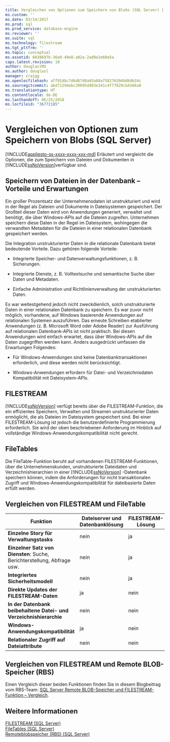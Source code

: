 ```yaml
---
title: Vergleichen von Optionen zum Speichern von Blobs (SQL Server) | Microsoft-Dokumentation
ms.custom: ''
ms.date: 03/14/2017
ms.prod: sql
ms.prod_service: database-engine
ms.reviewer: ''
ms.suite: sql
ms.technology: filestream
ms.tgt_pltfrm: ''
ms.topic: conceptual
ms.assetid: 6038697b-36a9-49e8-a02a-2ad9e2e60e5a
caps.latest.revision: 10
author: douglaslMS
ms.author: douglasl
manager: craigg
ms.openlocfilehash: aff91dbc7d6d67d8a93a88a758276394b8b9b34c
ms.sourcegitcommit: abd71294ebc39695d403e341c4f77829cb4166a8
ms.translationtype: HT
ms.contentlocale: de-DE
ms.lasthandoff: 06/25/2018
ms.locfileid: "36772185"
---
```

# <a name="compare-options-for-storing-blobs-sql-server"></a>Vergleichen von Optionen zum Speichern von Blobs (SQL Server)
[!INCLUDE[appliesto-ss-xxxx-xxxx-xxx-md](../../includes/appliesto-ss-xxxx-xxxx-xxx-md.md)]
  Erläutert und vergleicht die Optionen, die zum Speichern von Dateien und Dokumenten in [!INCLUDE[ssNoVersion](../../includes/ssnoversion-md.md)]verfügbar sind.  
  
##  <a name="Expectations"></a> Speichern von Dateien in der Datenbank – Vorteile und Erwartungen  
 Ein großer Prozentsatz der Unternehmensdaten ist unstrukturiert und wird in der Regel als Dateien und Dokumente in Dateisystemen gespeichert. Der Großteil dieser Daten wird von Anwendungen generiert, verwaltet und benötigt, die über Windows-APIs auf die Dateien zugreifen. Unternehmen speichern diese Daten in der Regel im Dateisystem, wohingegen die verwandten Metadaten für die Dateien in einer relationalen Datenbank gespeichert werden.  
  
 Die Integration unstrukturierter Daten in die relationale Datenbank bietet bedeutende Vorteile. Dazu gehören folgende Vorteile:  
  
-   Integrierte Speicher- und Datenverwaltungsfunktionen, z. B. Sicherungen.  
  
-   Integrierte Dienste, z. B. Volltextsuche und semantische Suche über Daten und Metadaten.  
  
-   Einfache Administration und Richtlinienverwaltung der unstrukturierten Daten.  
  
 Es war weitestgehend jedoch nicht zweckdienlich, solch unstrukturierte Daten in einer relationalen Datenbank zu speichern. Es war zuvor nicht möglich, vorhandene, auf Windows basierende Anwendungen auf relationalen Systemen auszuführen. Das erneute Schreiben etablierter Anwendungen (z. B. Microsoft Word oder Adobe Reader) zur Ausführung auf relationalen Datenbank-APIs ist nicht praktisch. Bei diesen Anwendungen wird einfach erwartet, dass über Windows-APIs auf die Daten zugegriffen werden kann. Anders ausgedrückt umfassen die Erwartungen Folgendes:  
  
-   Für Windows-Anwendungen sind keine Datenbanktransaktionen erforderlich, und diese werden nicht berücksichtigt.  
  
-   Windows-Anwendungen erfordern für Datei- und Verzeichnisdaten Kompatibilität mit Dateisystem-APIs.  
  
##  <a name="Filestream"></a> FILESTREAM  
 [!INCLUDE[ssNoVersion](../../includes/ssnoversion-md.md)] verfügt bereits über die FILESTREAM-Funktion, die ein effizientes Speichern, Verwalten und Streamen unstrukturierter Daten ermöglicht, die als Dateien im Dateisystem gespeichert sind. Bei einer FILESTREAM-Lösung ist jedoch die benutzerdefinierte Programmierung erforderlich. Sie wird der oben beschriebenen Anforderung im Hinblick auf vollständige Windows-Anwendungskompatibilität nicht gerecht.  
  
##  <a name="FileTables"></a> FileTables  
 Die FileTable-Funktion beruht auf vorhandenen FILESTREAM-Funktionen, über die Unternehmenskunden, unstrukturierte Dateidaten und Verzeichnishierarchien in einer [!INCLUDE[ssNoVersion](../../includes/ssnoversion-md.md)] -Datenbank speichern können, indem die Anforderungen für nicht transaktionalen Zugriff und Windows-Anwendungskompatibilität für dateibasierte Daten erfüllt werden.  
  
##  <a name="CompareFileTable"></a> Vergleichen von FILESTREAM und FileTable  
  
|Funktion|Dateiserver und Datenbanklösung|FILESTREAM-Lösung|FileTable-Lösung|  
|-------------|---------------------------------------|-------------------------|------------------------|  
|**Einzelne Story für Verwaltungstasks**|nein|ja|**ja**|  
|**Einzelner Satz von Diensten**: Suche, Berichterstellung, Abfrage usw.|nein|ja|**ja**|  
|**Integriertes Sicherheitsmodell**|nein|ja|**Ja**|  
|**Direkte Updates der FILESTREAM-Daten**|ja|nein|**ja**|  
|**In der Datenbank beibehaltene Datei- und Verzeichnishierarchie**|nein|nein|**ja**|  
|**Windows-Anwendungskompatibilität**|ja|nein|**Ja**|  
|**Relationaler Zugriff auf Dateiattribute**|nein|nein|**ja**|  
  
##  <a name="CompareRBS"></a> Vergleichen von FILESTREAM und Remote BLOB-Speicher (RBS)  
 Einen Vergleich dieser beiden Funktionen finden Sie in diesem Blogbeitrag vom RBS-Team: [SQL Server Remote BLOB-Speicher und FILESTREAM-Funktion – Vergleich](http://go.microsoft.com/fwlink/?LinkId=210317).  
  
##  <a name="more"></a> Weitere Informationen  
 [FILESTREAM &#40;SQL Server&#41;](../../relational-databases/blob/filestream-sql-server.md)  
 [FileTables &#40;SQL Server&#41;](../../relational-databases/blob/filetables-sql-server.md)  
 [Remoteblobspeicher &#40;RBS&#41; &#40;SQL Server&#41;](../../relational-databases/blob/remote-blob-store-rbs-sql-server.md)  
  
